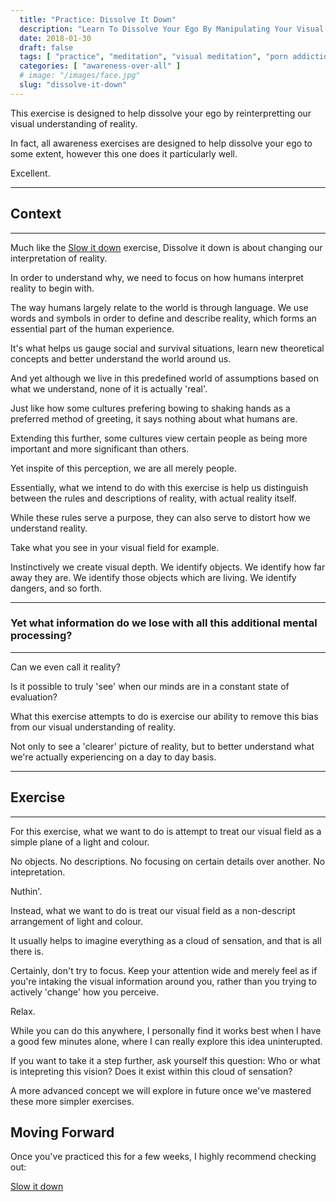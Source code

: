 ```yaml
---
  title: "Practice: Dissolve It Down"
  description: "Learn To Dissolve Your Ego By Manipulating Your Visual Perception Of Reality. Treat Your Visual Field As A Simple Plane Of A Light And Colour."
  date: 2018-01-30
  draft: false
  tags: [ "practice", "meditation", "visual meditation", "porn addiction", "addiction", "awareness", "awareness exercises", "perspective", "nofap", "neverfap", "neverfap deluxe" ]
  categories: [ "awareness-over-all" ]
  # image: "/images/face.jpg"
  slug: "dissolve-it-down"
---
```


<!-- VERY HAPPY WITH THIS -->

This exercise is designed to help dissolve your ego by reinterpretting our visual understanding of reality. 

In fact, all awareness exercises are designed to help dissolve your ego to some extent, however this one does it particularly well.

Excellent.

<hr class="hr2"/>

## Context

<hr class="hr2"/>

Much like the <a class="link" href="/articles/slow-it-down">Slow it down</a> exercise, Dissolve it down is about changing our interpretation of reality.

In order to understand why, we need to focus on how humans interpret reality to begin with. 

The way humans largely relate to the world is through language. We use words and symbols in order to define and describe reality, which forms an essential part of the human experience.

It's what helps us gauge social and survival situations, learn new theoretical concepts and better understand the world around us.

And yet although we live in this predefined world of assumptions based on what we understand, none of it is actually 'real'.

Just like how some cultures prefering bowing to shaking hands as a preferred method of greeting, it says nothing about what humans are. 

Extending this further, some cultures view certain people as being more important and more significant than others. 

Yet inspite of this perception, we are all merely people.

Essentially, what we intend to do with this exercise is help us distinguish between the rules and descriptions of reality, with actual reality itself. 

While these rules serve a purpose, they can also serve to distort how we understand reality. 

Take what you see in your visual field for example.

Instinctively we create visual depth. We identify objects. We identify how far away they are. We identify those objects which are living. We identify dangers, and so forth.

<hr class="hr3"/>

### Yet what information do we lose with all this additional mental processing?

<hr class="hr3"/>

Can we even call it reality?

Is it possible to truly 'see' when our minds are in a constant state of evaluation?

What this exercise attempts to do is exercise our ability to remove this bias from our visual understanding of reality. 

Not only to see a 'clearer' picture of reality, but to better understand what we're actually experiencing on a day to day basis.

<hr class="hr2"/>

## Exercise

<hr class="hr2"/>

For this exercise, what we want to do is attempt to treat our visual field as a simple plane of a light and colour. 

No objects. No descriptions. No focusing on certain details over another. No intepretation.

Nuthin'.

Instead, what we want to do is treat our visual field as a non-descript arrangement of light and colour.

It usually helps to imagine everything as a cloud of sensation, and that is all there is.

Certainly, don't try to focus. Keep your attention wide and merely feel as if you're intaking the visual information around you, rather than you trying to actively 'change' how you perceive. 

Relax.

While you can do this anywhere, I personally find it works best when I have a good few minutes alone, where I can really explore this idea uninterupted.

If you want to take it a step further, ask yourself this question: Who or what is intepreting this vision? Does it exist within this cloud of sensation? 

A more advanced concept we will explore in future once we've mastered these more simpler exercises. 

<!-- Recommend period  -->

## Moving Forward

Once you've practiced this for a few weeks, I highly recommend checking out: 

<a class="link" href="/articles/slow-it-down">Slow it down</a>